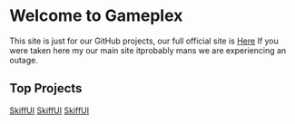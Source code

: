 # Welcome to Gameplex
This site is just for our GitHub projects, our full official site is [Here](https://gameplexsoftware.com)
If you were taken here my our main site itprobably mans we are experiencing an outage.


## Top Projects

[SkiffUI](https://gameplex-software.github.io/skiffui)
[SkiffUI](https://gameplex-software.github.io/shiphelm)
[SkiffUI](https://gameplex-software.github.io/shipwreck)
